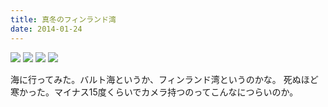 ```yaml
---
title: 真冬のフィンランド湾
date: 2014-01-24
---
```


![](https://photos.xar.sh/20899025169_39d2a8997c_b.jpg)
![](https://photos.xar.sh/20463187074_5caf02476e_b.jpg)
![](https://photos.xar.sh/21085826645_e514fb8dd4_b.jpg)
![](https://photos.xar.sh/20463191514_a7a5358a8e_b.jpg)

海に行ってみた。バルト海というか、フィンランド湾というのかな。
死ぬほど寒かった。マイナス15度くらいでカメラ持つのってこんなにつらいのか。
